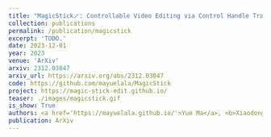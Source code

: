 ```yaml
---
title: "MagicStick🪄: Controllable Video Editing via Control Handle Transformations"
collection: publications
permalink: /publication/magicstick
excerpt: 'TODO.'
date: 2023-12-01
year: 2023
venue: 'ArXiv'
arxiv: 2312.03047
arxiv_url: https://arxiv.org/abs/2312.03047
code: https://github.com/mayuelala/MagicStick
project: https://magic-stick-edit.github.io/
teaser: ./images/magicstick.gif
is_show: True
authors: <a href='https://mayuelala.github.io/'>Yue Ma</a>, <b>Xiaodong Cun 📮</b>, <a href='https://github.com/YingqingHe'>Yingqing He</a>, <a href='https://chenyangqiqi.github.io/'>Chenyang Qi</a>, <a href='https://xinntao.github.io/'>Xintao Wang</a>, <a href='https://scholar.google.com/citations?hl=zh-CN&user=4oXBp9UAAAAJ'>Ying Shan</a>, <a href='https://scholar.google.com/citations?user=Xrh1OIUAAAAJ&hl=zh-CN'> Xiu Li </a>, <a href='https://cqf.io'>Qifeng Chen 📮</a>
publication: ArXiv
---
```


<!-- This paper is about the number 3. The number 4 is left for future work. -->

<!-- [Download paper here](http://academicpages.github.io/files/paper3.pdf) -->
